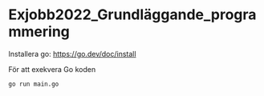 # Exjobb2022_Grundläggande_programmering

Installera go: https://go.dev/doc/install

För att exekvera Go koden

````
go run main.go
````
